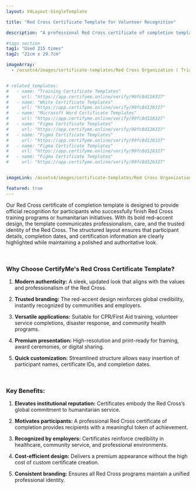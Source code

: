 ```yaml
---
layout: V4Layout-SingleTemplate

title: "Red Cross Certificate Template for Volunteer Recognition"

description: "A professional Red Cross certificate of completion template designed to recognize training, service, and program achievements. The bold red-accent design reflects the values, credibility, and humanitarian mission of the Red Cross."

#tags section
tag1: "Used 215 times"
tag2: "21cm x 29.7cm"

imageArray:
  - /assets4/images/certificate-templates/Red Cross Organization ( Trial ) (1).png


# related_templates:
#   - name: "Training Certificate Templates"
#     url: "https://app.certifyme.online/verify/99fc8d126327"
#   - name: "White Certificate Templates"
#     url: "https://app.certifyme.online/verify/99fc8d126327"
#   - name: "Microsoft Word Certificate Templates"
#     url: "https://app.certifyme.online/verify/99fc8d126327"
#   - name: "Figma Certificate Templates"
#     url: "https://app.certifyme.online/verify/99fc8d126327"  
#   - name: "Figma Certificate Templates"
#     url: "https://app.certifyme.online/verify/99fc8d126327"  
#   - name: "Figma Certificate Templates"
#     url: "https://app.certifyme.online/verify/99fc8d126327"  
#   - name: "Figma Certificate Templates"
#     url: "https://app.certifyme.online/verify/99fc8d126327"        


imageLink: /assets4/images/certificate-templates/Red Cross Organization ( Trial ) (1).png

featured: true
---
```


Our Red Cross certificate of completion template is designed to provide official recognition for participants who successfully finish Red Cross training programs or humanitarian initiatives. With its bold red-accent design, the template communicates professionalism, care, and the trusted identity of the Red Cross. The structured layout ensures that participant details, completion dates, and certification information are clearly highlighted while maintaining a polished and authoritative look.

<br>

### Why Choose CertifyMe's Red Cross Certificate Template?

1. **Modern authenticity:** A sleek, updated look that aligns with the values and professionalism of the Red Cross.

1. **Trusted branding:** The red-accent design reinforces global credibility, instantly recognized by communities and employers.

1. **Versatile applications:** Suitable for CPR/First Aid training, volunteer service completions, disaster response, and community health programs.

1. **Premium presentation:** High-resolution and print-ready for framing, award ceremonies, or digital sharing.

1. **Quick customization:** Streamlined structure allows easy insertion of participant names, certificate IDs, and completion dates.

<br>

### Key Benefits:

1. **Elevates institutional reputation:** Certificates embody the Red Cross’s global commitment to humanitarian service.

1. **Motivates participants:** A professional Red Cross certificate of completion provides recipients with a meaningful token of achievement.

1. **Recognized by employers:** Certificates reinforce credibility in healthcare, community service, and professional environments.

1. **Cost-efficient design:** Delivers a premium appearance without the high cost of custom certificate creation.

1. **Consistent branding:** Ensures all Red Cross programs maintain a unified professional identity.

